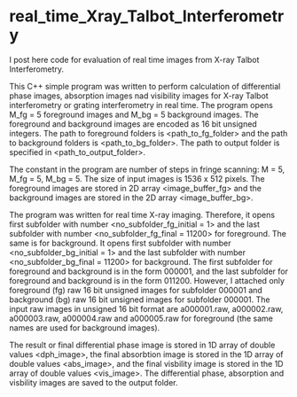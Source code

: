 # real_time_Xray_Talbot_Interferometry
I post here code for evaluation of real time images from X-ray Talbot Interferometry. 

This C++ simple program was written to perform calculation of differential phase images, absorption images nad visibility images for X-ray Talbot interferometry or grating interferometry in real time. The program opens M_fg = 5 foreground images and M_bg = 5 background images. The foreground and background images are encoded as 16 bit unsigned integers. The path to foreground folders is <path_to_fg_folder> and the path to background folders is <path_to_bg_folder>. The path to output folder is specified in <path_to_output_folder>.

The constant in the program are number of steps in fringe scanning: M = 5, M_fg = 5, M_bg = 5. The size of input images is 1536 x 512 pixels. The foreground images are stored in 2D array <image_buffer_fg> and the background images are stored in the 2D array <image_buffer_bg>.

The program was written for real time X-ray imaging. Therefore, it opens first subfolder with number <no_subfolder_fg_initial = 1> and the last subfolder with number <no_subfolder_fg_final = 11200> for foreground. The same is for background. It opens first subfolder with number <no_subfolder_bg_initial = 1> and the last subfolder with number <no_subfolder_bg_final = 11200> for background. The first subfolder for foreground and background is in the form 000001, and the last subfolder for foreground and background is in the form 011200. However, I attached only foreground (fg) raw 16 bit unsigned images for subfolder 000001 and background (bg) raw 16 bit unsigned images for subfolder 000001. The input raw images in unsigned 16 bit format are a000001.raw,  a000002.raw, a000003.raw, a000004.raw and a000005.raw for foreground (the same names are used for background images). 

The result or final differential phase image is stored in 1D array of double values <dph_image>, the final absorbtion image is stored in the 1D array of double values <abs_image>, and the final visbility image is stored in the 1D array of double values <vis_image>. The differential phase, absorption and visbility images are saved to the output folder.
